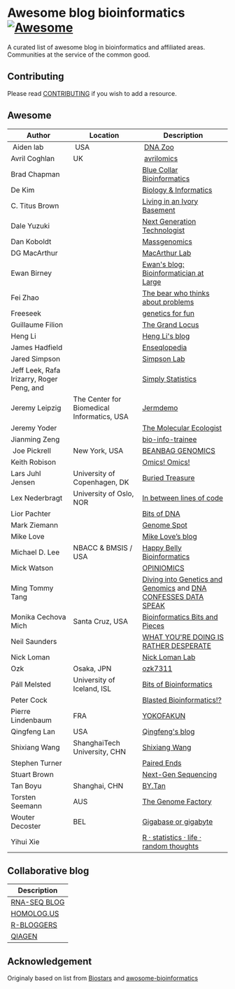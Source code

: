 # Awesome blog bioinformatics [![Awesome](https://cdn.rawgit.com/sindresorhus/awesome/d7305f38d29fed78fa85652e3a63e154dd8e8829/media/badge.svg)](https://github.com/sindresorhus/awesome)

A curated list of awesome blog in bioinformatics and affiliated areas.  
Communities at the service of the common good.

## Contributing
Please read [CONTRIBUTING](./CONTRIBUTING.md) if you wish to add a resource.

## Awesome

| Author | Location | Description |
| --- | --- | --- |
| Aiden lab | USA | [DNA Zoo](https://www.dnazoo.org)   
| Avril Coghlan | UK | [avrilomics](http://avrilomics.blogspot.com)
| Brad Chapman | | [Blue Collar Bioinformatics](https://bcbio.wordpress.com/)
| De Kim | | [Biology & Informatics](https://kimbio.info)
| C. Titus Brown | | [Living in an Ivory Basement](http://ivory.idyll.org/blog/)
| Dale Yuzuki | | [Next Generation Technologist](http://yuzuki.org) 
| Dan Koboldt | | [Massgenomics](http://massgenomics.org)
| DG MacArthur | | [MacArthur Lab](https://macarthurlab.org/blog/)
| Ewan Birney | | [Ewan's blog: Bioinformatician at Large](ewanbirney.com)
| Fei Zhao | | [The bear who thinks about problems](https://kaopubear.top/)
| Freeseek | | [genetics for fun](http://apol1.blogspot.be/)
| Guillaume Filion | | [The Grand Locus](http://blog.thegrandlocus.com)
| Heng Li | | [Heng Li's blog](http://lh3.github.io/)
| James Hadfield | | [Enseqlopedia](http://enseqlopedia.com/coregenomics/) 
| Jared Simpson | | [Simpson Lab](http://simpsonlab.github.io/simpsonlab.github.io/)
| Jeff Leek, Rafa Irizarry, Roger Peng, and  | | [Simply Statistics](https://simplystatistics.org) 
| Jeremy Leipzig | The Center for Biomedical Informatics, USA | [Jermdemo](http://jermdemo.blogspot.be/)
| Jeremy Yoder | | [The Molecular Ecologist](http://www.molecularecologist.com/)
| Jianming Zeng | | [bio-info-trainee](http://www.bio-info-trainee.com)
| Joe Pickrell | New York, USA | [BEANBAG GENOMICS](https://joepickrell.wordpress.com/) 
| Keith Robison | | [Omics! Omics!](http://omicsomics.blogspot.be/)
| Lars Juhl Jensen | University of Copenhagen, DK| [Buried Treasure](https://larsjuhljensen.wordpress.com/) 
| Lex Nederbragt | University of Oslo, NOR | [In between lines of code](https://flxlexblog.wordpress.com/)
| Lior Pachter | | [Bits of DNA](https://liorpachter.wordpress.com/)
| Mark Ziemann | | [Genome Spot](http://genomespot.blogspot.be/) 
| Mike Love | | [Mike Love’s blog](https://mikelove.wordpress.com/)
| Michael D. Lee | NBACC & BMSIS / USA | [Happy Belly Bioinformatics](https://astrobiomike.github.io)
| Mick Watson | | [OPINIOMICS](http://www.opiniomics.org/)
| Ming Tommy Tang | | [Diving into Genetics and Genomics](http://crazyhottommy.blogspot.com) and [DNA CONFESSES DATA SPEAK](https://divingintogeneticsandgenomics.rbind.io/)
| Monika Cechova Mich | Santa Cruz, USA | [Bioinformatics Bits and Pieces](http://sites.psu.edu/biomonika/)
| Neil Saunders | | [WHAT YOU'RE DOING IS RATHER DESPERATE](https://nsaunders.wordpress.com/)
| Nick Loman | | [Nick Loman Lab](http://lab.loman.net//)
| Ozk | Osaka, JPN | [ozk7311](https://note.com/ozk7311) 
| Páll Melsted | University of Iceland, ISL | [Bits of Bioinformatics](https://pmelsted.wordpress.com/)
| Peter Cock | | [Blasted Bioinformatics!?](https://blastedbio.blogspot.be/) 
| Pierre Lindenbaum | FRA | [YOKOFAKUN](http://plindenbaum.blogspot.be/) 
| Qingfeng Lan | USA | [Qingfeng's blog](https://lancelqf.github.io)
| Shixiang Wang | ShanghaiTech University, CHN | [Shixiang Wang](https://shixiangwang.github.io/home/)
| Stephen Turner | | [Paired Ends](https://blog.stephenturner.us) 
| Stuart Brown | | [Next-Gen Sequencing](http://nextgenseq.blogspot.be/)
| Tan Boyu | Shanghai, CHN | [BY.Tan](https://www.tanboyu.com/)
| Torsten Seemann | AUS | [The Genome Factory](https://thegenomefactory.blogspot.com) 
| Wouter Decoster | BEL | [Gigabase or gigabyte](https://gigabaseorgigabyte.wordpress.com/)
| Yihui Xie | | [R · statistics · life · random thoughts](https://yihui.name/)


## Collaborative blog

| Description |
| --- |
| [RNA-SEQ BLOG](https://www.rna-seqblog.com) | 
| [HOMOLOG.US](https://homolog.us/blogs/) | 
| [R-BLOGGERS](https://www.r-bloggers.com) |
| [QIAGEN](https://digitalinsights.qiagen.com/news/blog/) | 

## Acknowledgement

Originaly based on list from [Biostars](https://www.biostars.org/p/243961/) and [awosome-bioinformatics](https://github.com/openbiox/awosome-bioinformatics)
